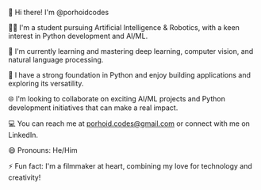 👋 Hi there! I'm @porhoidcodes

👨‍🎓 I'm a student pursuing Artificial Intelligence & Robotics, with a keen interest in Python development and AI/ML.

🧠 I'm currently learning and mastering deep learning, computer vision, and natural language processing.

🐍 I have a strong foundation in Python and enjoy building applications and exploring its versatility.

🌐 I'm looking to collaborate on exciting AI/ML projects and Python development initiatives that can make a real impact.

💻 You can reach me at porhoid.codes@gmail.com or connect with me on LinkedIn.

😄 Pronouns: He/Him

⚡ Fun fact: I'm a filmmaker at heart, combining my love for technology and creativity!
